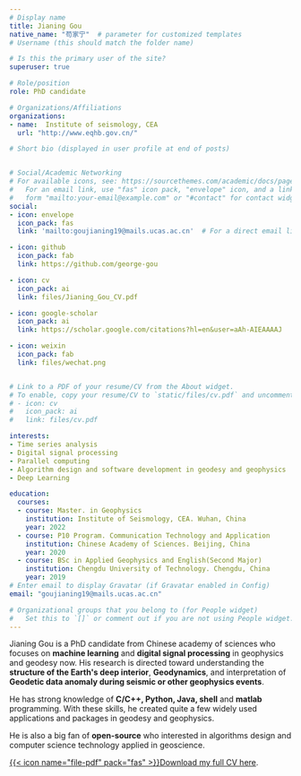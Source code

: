 ```yaml
---
# Display name
title: Jianing Gou
native_name: "苟家宁"  # parameter for customized templates
# Username (this should match the folder name)

# Is this the primary user of the site?
superuser: true

# Role/position
role: PhD candidate

# Organizations/Affiliations
organizations:
- name:  Institute of seismology, CEA
  url: "http://www.eqhb.gov.cn/"

# Short bio (displayed in user profile at end of posts)


# Social/Academic Networking
# For available icons, see: https://sourcethemes.com/academic/docs/page-builder/#icons
#   For an email link, use "fas" icon pack, "envelope" icon, and a link in the
#   form "mailto:your-email@example.com" or "#contact" for contact widget.
social:
- icon: envelope
  icon_pack: fas
  link: 'mailto:goujianing19@mails.ucas.ac.cn'  # For a direct email link, use "mailto:test@example.org".

- icon: github
  icon_pack: fab
  link: https://github.com/george-gou

- icon: cv
  icon_pack: ai
  link: files/Jianing_Gou_CV.pdf

- icon: google-scholar
  icon_pack: ai
  link: https://scholar.google.com/citations?hl=en&user=aAh-AIEAAAAJ

- icon: weixin
  icon_pack: fab
  link: files/wechat.png


# Link to a PDF of your resume/CV from the About widget.
# To enable, copy your resume/CV to `static/files/cv.pdf` and uncomment the lines below.
# - icon: cv
#   icon_pack: ai
#   link: files/cv.pdf

interests:
- Time series analysis
- Digital signal processing
- Parallel computing
- Algorithm design and software development in geodesy and geophysics
- Deep Learning

education:
  courses:
  - course: Master. in Geophysics
    institution: Institute of Seismology, CEA. Wuhan, China
    year: 2022
  - course: P10 Program. Communication Technology and Application
    institution: Chinese Academy of Sciences. Beijing, China
    year: 2020
  - course: BSc in Applied Geophysics and English(Second Major)
    institution: Chengdu University of Technology. Chengdu, China
    year: 2019
# Enter email to display Gravatar (if Gravatar enabled in Config)
email: "goujianing19@mails.ucas.ac.cn"

# Organizational groups that you belong to (for People widget)
#   Set this to `[]` or comment out if you are not using People widget.
---
```


 Jianing Gou is a PhD candidate from Chinese academy of sciences who focuses on **machine learning** and **digital signal processing** in geophysics and geodesy now. His research is directed toward understanding
the **structure of the Earth's deep interior**,
**Geodynamics**,
and interpretation of **Geodetic data anomaly during seismic or other geophysics events**. 

He has strong knowledge of **C/C++, Python, Java, shell** and  **matlab** programming. With these skills, he created quite a few widely used applications and packages in geodesy and geophysics. 

He is also a big fan of **open-source** who interested in algorithms design and computer science technology applied in geoscience.

[{{< icon name="file-pdf" pack="fas" >}}Download my full CV here](/files/Jianing_Gou_CV.pdf).
